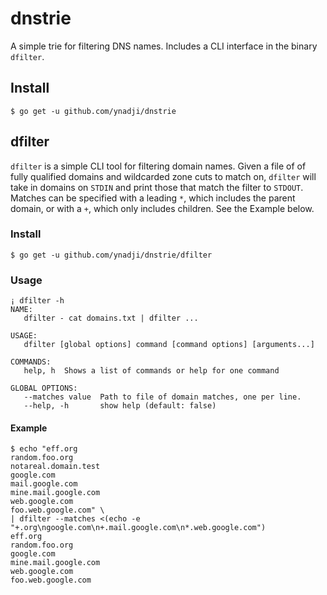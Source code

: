 # dnstrie

A simple trie for filtering DNS names. Includes a CLI interface in the binary
`dfilter`.

## Install

```
$ go get -u github.com/ynadji/dnstrie
```

## dfilter

`dfilter` is a simple CLI tool for filtering domain names. Given a file of of
fully qualified domains and wildcarded zone cuts to match on, `dfilter` will
take in domains on `STDIN` and print those that match the filter to
`STDOUT`. Matches can be specified with a leading `*`, which includes the parent
domain, or with a `+`, which only includes children. See the Example below.

### Install

```
$ go get -u github.com/ynadji/dnstrie/dfilter
```

### Usage
```
¡ dfilter -h
NAME:
   dfilter - cat domains.txt | dfilter ...

USAGE:
   dfilter [global options] command [command options] [arguments...]

COMMANDS:
   help, h  Shows a list of commands or help for one command

GLOBAL OPTIONS:
   --matches value  Path to file of domain matches, one per line.
   --help, -h       show help (default: false)
```

#### Example
```
$ echo "eff.org
random.foo.org
notareal.domain.test
google.com
mail.google.com
mine.mail.google.com
web.google.com
foo.web.google.com" \
| dfilter --matches <(echo -e "+.org\ngoogle.com\n+.mail.google.com\n*.web.google.com")
eff.org
random.foo.org
google.com
mine.mail.google.com
web.google.com
foo.web.google.com
```
